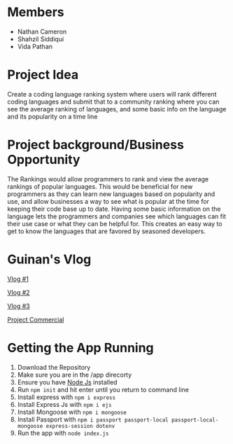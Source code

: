 # Members
- Nathan Cameron
- Shahzil Siddiqui
- Vida Pathan

# Project Idea
Create a coding language ranking system where users will rank different coding languages and submit that to a community ranking where you can see the average ranking of languages, and some basic info on the language and its popularity on a time line   

# Project background/Business Opportunity
The Rankings would allow programmers to rank and view the average rankings of popular languages. This would be beneficial for new programmers as they can learn new languages based on popularity and use, and allow businesses a way to see what is popular at the time for keeping their code base up to date. Having some basic information on the language lets the programmers and companies see which languages can fit their use case or what they can be helpful for. This creates an easy way to get to know the languages that are favored by seasoned developers.       


# Guinan's Vlog
[Vlog #1](https://youtu.be/3q4TJZr3Mqs)

[Vlog #2](https://www.youtube.com/watch?v=h04bmzcUt_A)

[Vlog #3](https://youtu.be/HFIh-m8q0Ww)

[Project Commercial](https://youtu.be/a11FL0xmSqM)

# Getting the App Running
1. Download the Repository
2. Make sure you are in the /app direcorty 
3. Ensure you have [Node Js](https://nodejs.org/en/download/) installed
4. Run `npm init` and hit enter until you return to command line
5. Install express with `npm i express`
6. Install Express Js with `npm i ejs`
7. Install Mongoose with `npm i mongoose`
8. Install Passport with `npm i passport passport-local passport-local-mongoose express-session dotenv`
8. Run the app with `node index.js`

